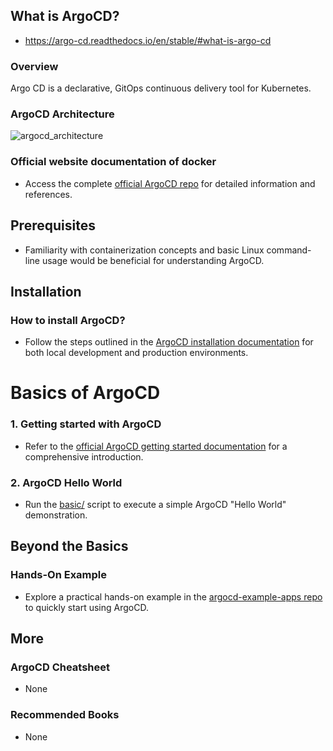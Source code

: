 ## What is ArgoCD?

- https://argo-cd.readthedocs.io/en/stable/#what-is-argo-cd

### Overview

Argo CD is a declarative, GitOps continuous delivery tool for Kubernetes.

### ArgoCD Architecture

![argocd_architecture](https://argo-cd.readthedocs.io/en/stable/assets/argocd_architecture.png)

### Official website documentation of docker

- Access the complete [official ArgoCD repo](https://github.com/argoproj/argo-cd) for detailed information and references.

## Prerequisites

- Familiarity with containerization concepts and basic Linux command-line usage would be beneficial for understanding ArgoCD.

## Installation

### How to install ArgoCD?

- Follow the steps outlined in the [ArgoCD installation documentation](https://argo-cd.readthedocs.io/en/stable/operator-manual/installation/) for both local development and production environments.

# Basics of ArgoCD

### 1. Getting started with ArgoCD

- Refer to the [official ArgoCD getting started documentation](https://argo-cd.readthedocs.io/en/stable/getting_started/) for a comprehensive introduction.

### 2. ArgoCD Hello World

- Run the [basic/](./basic/install_argocd.sh) script to execute a simple ArgoCD "Hello World" demonstration.

## Beyond the Basics

### Hands-On Example

- Explore a practical hands-on example in the [argocd-example-apps repo](https://github.com/argoproj/argocd-example-apps) to quickly start using ArgoCD.

## More

### ArgoCD Cheatsheet

- None

### Recommended Books

- None
